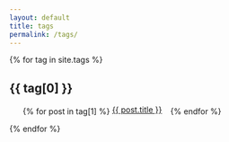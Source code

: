 ```yaml
---
layout: default
title: tags
permalink: /tags/
---
```

<html>
    <style>
        .li-expo-posts {
            white-space: nowrap;
            text-overflow: ellipsis;
            width: 100px;
            display: inline-block;
            overflow: hidden
        }
    </style>
<body>
    <div class="tags-expo">
        <div class="tags-expo-section">
            {% for tag in site.tags %}
            <h2 id="{{ tag[0] | slugify }}">{{ tag[0] }}</h2>
            <ul class="tags-expo-posts">
                {% for post in tag[1] %}
                <a href="{{ site.baseurl }}{{ post.url }}" class="li-expo-posts">
                    <li>
                        {{ post.title }}
                    </li>
                </a>
                {% endfor %}
            </ul>
            {% endfor %}
        </div>
    </div>
</body>

</html>
